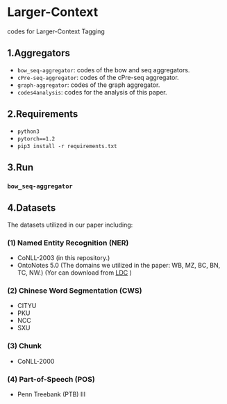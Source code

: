 # Larger-Context
codes for Larger-Context Tagging

## 1.Aggregators
* `bow_seq-aggregator`: codes of the bow and seq aggregators.
* `cPre-seq-aggregator`: codes of the cPre-seq aggregator.
* `graph-aggregator`: codes of the graph aggregator.
* `codes4analysis`: codes for the analysis of this paper.

## 2.Requirements

-  `python3`
-  `pytorch==1.2`
-  `pip3 install -r requirements.txt`

## 3.Run
### `bow_seq-aggregator` 

## 4.Datasets

The datasets utilized in our paper including:

### (1) Named Entity Recognition (NER)
- CoNLL-2003 (in this repository.)
- OntoNotes 5.0 (The domains we utilized in the paper: WB, MZ, BC, BN, TC, NW.) (Yor can download from [LDC](https://catalog.ldc.upenn.edu/LDC2013T19) )

### (2) Chinese Word Segmentation (CWS)
- CITYU 
- PKU
- NCC
- SXU

### (3) Chunk
- CoNLL-2000

### (4) Part-of-Speech (POS)
- Penn Treebank (PTB) III



